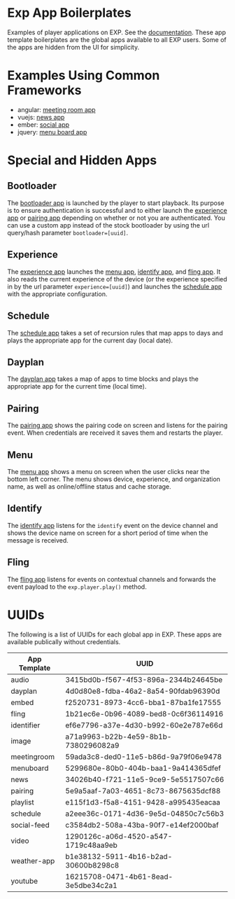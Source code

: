 # Exp App Boilerplates

Examples of player applications on EXP. See the [documentation](https://docs.goexp.io). These app template boilerplates are the global apps available to all EXP users. Some of the apps are hidden from the UI for simplicity.

# Examples Using Common Frameworks

- angular: [meeting room app](meeting-room-app)
- vuejs: [news app](news-app)
- ember: [social app](social-feed)
- jquery: [menu board app](menu-board)

# Special and Hidden Apps

## Bootloader

The [bootloader app](bootloader) is launched by the player to start playback. Its purpose is to ensure authentication is successful and to either launch the [experience app](#experience) or [pairing app](#pairing) depending on whether or not you are authenticated. You can use a custom app instead of the stock bootloader by using the url query/hash parameter `bootloader=[uuid]`.

## Experience

The [experience app](experience) launches the [menu app](#menu), [identify app](#identify), and [fling app](#fling). It also reads the current experience of the device (or the experience specified in by the url parameter `experience=[uuid]`) and launches the [schedule app](#schedule) with the appropriate configuration.

## Schedule

The [schedule app](schedule) takes a set of recursion rules that map apps to days and plays the appropriate app for the current day (local date).

## Dayplan

The [dayplan app](dayplan) takes a map of apps to time blocks and plays the appropriate app for the current time (local time).


## Pairing

The [pairing app](pairing) shows the pairing code on screen and listens for the pairing event. When credentials are received it saves them and restarts the player.

## Menu

The [menu app](menu) shows a menu on screen when the user clicks near the bottom left corner. The menu shows device, experience, and organization name, as well as online/offline status and cache storage.

## Identify

The [identify app](identify) listens for the `identify` event on the device channel and shows the device name on screen for a short period of time when the message is received.

## Fling

The [fling app](fling) listens for events on contextual channels and forwards the event payload to the `exp.player.play()` method.


# UUIDs

The following is a list of UUIDs for each global app in EXP. These apps are available publically without credentials.

| App Template | UUID |
|--------------|------|
|audio|3415bd0b-f567-4f53-896a-2344b24645be|
|dayplan|4d0d80e8-fdba-46a2-8a54-90fdab96390d|
|embed|f2520731-8973-4cc6-bba1-87ba1fe17555|
|fling|1b21ec6e-0b96-4089-bed8-0c6f36114916|
|identifier|ef6e7796-a37e-4d30-b992-60e2e787e66d|
|image|a71a9963-b22b-4e59-8b1b-7380296082a9|
|meetingroom|59ada3c8-ded0-11e5-b86d-9a79f06e9478|
|menuboard|5299680e-80b0-404b-baa1-9a414365dfef|
|news|34026b40-f721-11e5-9ce9-5e5517507c66|
|pairing|5e9a5aaf-7a03-4651-8c73-8675635dcf88|
|playlist|e115f1d3-f5a8-4151-9428-a995435eacaa|
|schedule|a2eee36c-0171-4d36-9e5d-04850c7c56b3|
|social-feed|c3584db2-508a-43ba-90f7-e14ef2000baf|
|video|1290126c-a06d-4520-a547-1719c48aa9eb|
|weather-app|b1e38132-5911-4b16-b2ad-30600b8298c8|
|youtube|16215708-0471-4b61-8ead-3e5dbe34c2a1|
